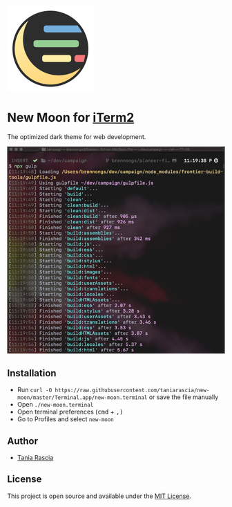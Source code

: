 ![Logo](../images/new-moon-thumbnail.svg)

# New Moon for [iTerm2](https://www.iterm2.com/)

The optimized dark theme for web development.

![Screenshot](../images/Terminal.app.png)

## Installation

- Run `curl -O https://raw.githubusercontent.com/taniarascia/new-moon/master/Terminal.app/new-moon.terminal` or save the file manually
- Open `./new-moon.terminal`
- Open terminal preferences (<kbd>cmd</kbd> + <kbd>,<kbd>)
- Go to Profiles and select `new-moon`

## Author

- [Tania Rascia](https://www.taniarascia.com)

## License

This project is open source and available under the [MIT License](../LICENSE).
